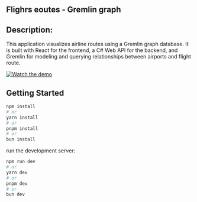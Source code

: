## Flighrs eoutes - Gremlin graph

## Description:
This application visualizes airline routes using a Gremlin graph database. It is built with React for the frontend, a C# Web API for the backend, and Gremlin for modeling and querying relationships between airports and flight route.

[![Watch the demo](https://img.youtube.com/vi/Wbrw6EPX1W4/0.jpg)](https://youtu.be/Ckp6rfgPDYE)




## Getting Started

```bash
npm install
# or
yarn install
# or
pnpm install
# or
bun install
```

run the development server:

```bash
npm run dev
# or
yarn dev
# or
pnpm dev
# or
bun dev
```

